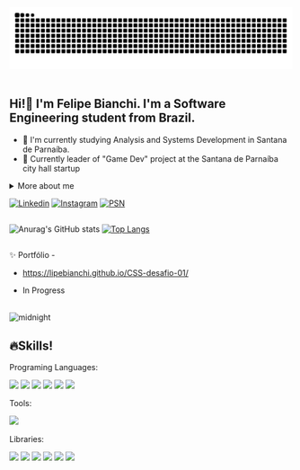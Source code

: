 <picture>
  <source media="(prefers-color-scheme: dark)" srcset="https://raw.githubusercontent.com/lipebianchi/lipebianchi/output/github-contribution-grid-snake-dark.svg">
  <source media="(prefers-color-scheme: light)" srcset="https://raw.githubusercontent.com/lipebianchi/lipebianchi/output/github-contribution-grid-snake.svg">
  <img alt="github contribution grid snake animation" src="https://raw.githubusercontent.com/lipebianchi/lipebianchi/output/github-contribution-grid-snake.svg">
</picture>
<br><br>

## Hi!👋 I'm Felipe Bianchi. I'm a Software Engineering student from Brazil.

* 📔 I'm currently studying Analysis and Systems Development in Santana de Parnaíba.
* 🥇 Currently leader of "Game Dev" project at the Santana de Parnaíba city hall startup

<details>
  <summary>More about me</summary><br>
    - 🌳 I am 20 years old, currently living in Brazil. I have an intermediate level of English and experience with: Python, HTML, CSS, Javascript, Git, Unity and Game Development.
  <br><br>
    - 🎮 I am passionate about games and studying. The style of game I like most is Soulslike, I really like platinum games, doing as much as I can in games! My best area in studies is programming and mathematics, I always study and try to be as connected as possible to new technologies.
</details>


[![Linkedin](https://img.shields.io/badge/LinkedIn-0077B5?style=for-the-badge&logo=linkedin&logoColor=white)](https://www.linkedin.com/in/felipe-mendes-bianchi-76a581258/)
[![Instagram](https://img.shields.io/badge/Instagram-E4405F?style=for-the-badge&logo=instagram&logoColor=white)](https://www.instagram.com/bianchiwho/)
[![PSN](https://img.shields.io/badge/PlayStation-003791?style=for-the-badge&logo=playstation&logoColor=white)](https://www.playstation.com/pt-br/playstation-network/)

##

![Anurag's GitHub stats](https://github-readme-stats.vercel.app/api?username=lipebianchi&show_icons=true&theme=radical)
[![Top Langs](https://github-readme-stats.vercel.app/api/top-langs/?username=lipebianchi&show_icons=true&theme=radical)](https://github.com/anuraghazra/github-readme-stats)

##

✨ Portfólio -

 - https://lipebianchi.github.io/CSS-desafio-01/<br>

 - In Progress<br><br>

![midnight](https://github.com/user-attachments/assets/d9fe2fdd-fd68-48f9-b743-590fbecd6396)


## 🔥Skills!

Programing Languages:

<div style="display: inline-block">
  <img src="https://cdn.jsdelivr.net/gh/devicons/devicon@latest/icons/javascript/javascript-original.svg" width="40px"/>
  <img src="https://cdn.jsdelivr.net/gh/devicons/devicon@latest/icons/html5/html5-original.svg" width="40px"/>
  <img src="https://cdn.jsdelivr.net/gh/devicons/devicon@latest/icons/css3/css3-original.svg" width="40px"/>
  <img src="https://cdn.jsdelivr.net/gh/devicons/devicon@latest/icons/python/python-original.svg" width="40px" />
  <img src="https://cdn.jsdelivr.net/gh/devicons/devicon@latest/icons/c/c-original.svg" width="40px"/>
  <img src="https://cdn.jsdelivr.net/gh/devicons/devicon@latest/icons/csharp/csharp-original.svg" width="40px" />
</div><br>

Tools:

<div style="display: inline-block";>
  <img src="https://cdn.jsdelivr.net/gh/devicons/devicon@latest/icons/vscode/vscode-original.svg" width="40px"/>
</div><br>

Libraries:

<div style="display: inline-block">
  <img src="https://cdn.jsdelivr.net/gh/devicons/devicon@latest/icons/selenium/selenium-original.svg" width="40px"/>
  <img src="https://cdn.jsdelivr.net/gh/devicons/devicon@latest/icons/matplotlib/matplotlib-original.svg" width="40px"/>
  <img src="https://cdn.jsdelivr.net/gh/devicons/devicon@latest/icons/numpy/numpy-original.svg" width="40px"/>
  <img src="https://cdn.jsdelivr.net/gh/devicons/devicon@latest/icons/django/django-plain.svg" width="40px"/>
  <img src="https://cdn.jsdelivr.net/gh/devicons/devicon@latest/icons/flask/flask-original.svg" width="40px"/>
  <img src="https://cdn.jsdelivr.net/gh/devicons/devicon@latest/icons/pandas/pandas-original.svg" width="40px"/>
</div>

